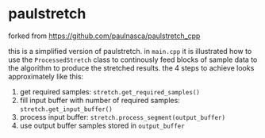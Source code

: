 # paulstretch

forked from https://github.com/paulnasca/paulstretch_cpp

this is a simplified version of paulstretch. in `main.cpp` it is illustrated how to use the `‌ProcessedStretch` class to continously feed blocks of sample data to the algorithm to produce the stretched results. the 4 steps to achieve looks approximately like this:

1. get required samples: `‌stretch.get_required_samples()`
2. fill input buffer with number of required samples: `‌stretch.get_input_buffer()`
3. process input buffer: `‌stretch.process_segment(output_buffer)`
4. use output buffer samples stored in `output_buffer`
